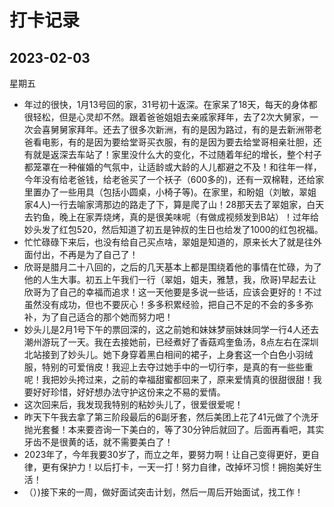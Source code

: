 # 打卡记录

## 2023-02-03

星期五

* 年过的很快，1月13号回的家，31号初十返深。在家呆了18天，每天的身体都很轻松，但是心灵却不然。跟着爸爸姐姐去亲戚家拜年，去了2次大舅家，一次会喜舅舅家拜年。还去了很多次新洲，有的是因为路过，有的是去新洲带老爸看电影，有的是因为要给堂哥买衣服，有的是因为要去给堂哥相亲壮胆，还有就是返深去车站了！家里没什么大的变化，不过随着年纪的增长，整个村子都笼罩在一种催婚的气氛中，让适龄或大龄的人儿都避之不及！和往年一样，今年没有给老爸钱，给老爸买了一个袄子（600多的)，还有一双棉鞋，还给家里置办了一些用具（包括小圆桌，小椅子等)。在家里，和盼姐（刘敏，翠姐家4人)一行去喻家湾那边的路走了下，算是爬了山！28那天去了翠姐家，白天去钓鱼，晚上在家弄烧烤，真的是很美味呢（有做成视频发到B站）！过年给妙头发了红包520，然后知道了初五是钟叔的生日也给发了1000的红包祝福。
* 忙忙碌碌下来后，也没有给自己买点啥，翠姐是知道的，原来长大了就是往外面付出，不再是为了自己了！
* 欣哥是腊月二十八回的，之后的几天基本上都是围绕着他的事情在忙碌，为了他的人生大事。初五上午我们一行（翠姐，姐夫，雅慧，我，欣哥)早起去让欣哥为了自己的幸福而追求！这一天他要是多说一些话，应该会更好的！不过虽然没有成功，但也不要灰心！多多积累经验，把自己不足的不会的多多弥补，为了自己适合的那个她而努力吧！
* 妙头儿是2月1号下午的票回深的，这之前她和妹妹梦丽妹妹同学一行4人还去潮州游玩了一天。我在去接她前，已经煮好了香菇鸡奎鱼汤，8点左右在深圳北站接到了妙头儿。她下身穿着黑白相间的裙子，上身套这一个白色小羽绒服，特别的可爱俏皮！我迎上去夺过她手中的一切行李，是真的有一些些重呢！我把妙头挎过来，之前的幸福甜蜜都回来了，原来爱情真的很甜很甜！我要好好珍惜，好好想办法守护这份来之不易的爱情。
* 这次回来后，我发现我特别的粘妙头儿了，很爱很爱呢！
* 昨天下午我去拿了第三阶段最后的6副牙套，然后美团上花了41元做了个洗牙抛光套餐！本来要咨询一下美白的，等了30分钟后就回了。后面再看吧，其实牙齿不是很黄的话，就不需要美白了！
* 2023年了，今年我要30岁了，而立之年，要努力啊！让自己变得更好，更自律，更有保护力！以后打卡，一天一打！努力自律，改掉坏习惯！拥抱美好生活！
* （）)接下来的一周，做好面试突击计划，然后一周后开始面试，找工作！
